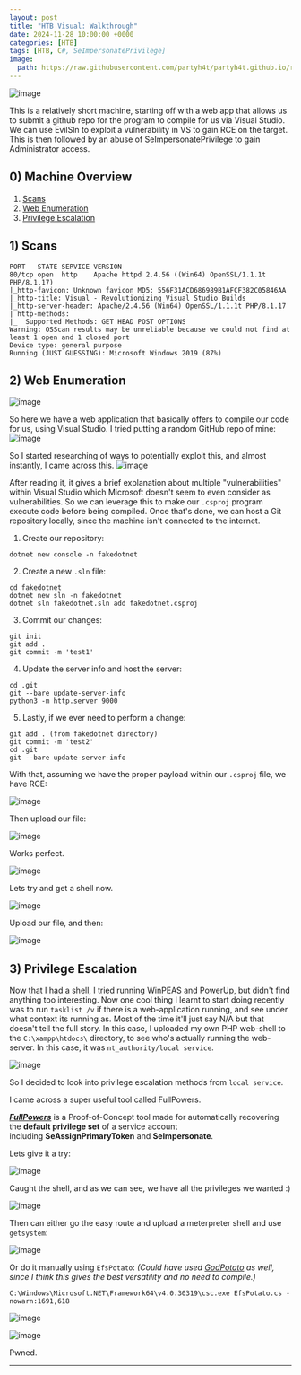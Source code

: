 ```yaml
---
layout: post
title: "HTB Visual: Walkthrough"
date: 2024-11-28 10:00:00 +0000
categories: [HTB]
tags: [HTB, C#, SeImpersonatePrivilege]
image:
  path: https://raw.githubusercontent.com/partyh4t/partyh4t.github.io/refs/heads/main/assets/posts/Headers/HTB.png
---
```


![image](https://github.com/user-attachments/assets/4d129dac-54c4-425e-bc72-7caa603ebd36)

This is a relatively short machine, starting off with a web app that allows us to submit a github repo for the program to compile for us via Visual Studio. We can use EvilSln to exploit a vulnerability in VS to gain RCE on the target. This is then followed by an abuse of SeImpersonatePrivilege to gain Administrator access.

## 0) Machine Overview
1. [Scans](#1-scans)
2. [Web Enumeration](#2-web-enumeration)
3. [Privilege Escalation](#3-privilege-escalation)

## 1) Scans
```
PORT   STATE SERVICE VERSION
80/tcp open  http    Apache httpd 2.4.56 ((Win64) OpenSSL/1.1.1t PHP/8.1.17)
|_http-favicon: Unknown favicon MD5: 556F31ACD686989B1AFCF382C05846AA
|_http-title: Visual - Revolutionizing Visual Studio Builds
|_http-server-header: Apache/2.4.56 (Win64) OpenSSL/1.1.1t PHP/8.1.17
| http-methods: 
|_  Supported Methods: GET HEAD POST OPTIONS
Warning: OSScan results may be unreliable because we could not find at least 1 open and 1 closed port
Device type: general purpose
Running (JUST GUESSING): Microsoft Windows 2019 (87%)
```

## 2) Web Enumeration

![image](https://github.com/user-attachments/assets/48b6ed67-4372-46cc-9283-20a1c5217045)

So here we have a web application that basically offers to compile our code for us, using Visual Studio. I tried putting a random GitHub repo of mine:
![image](https://github.com/user-attachments/assets/1d143738-925b-4287-9224-e46691c432d9)

So I started researching of ways to potentially exploit this, and almost instantly, I came across [this](https://github.com/cjm00n/EvilSln).
![image](https://github.com/user-attachments/assets/9fdf1b4b-7030-4b7b-be6d-350a5cf28302)

After reading it, it gives a brief explanation about multiple "vulnerabilities" within Visual Studio which Microsoft doesn't seem to even consider as vulnerabilities. So we can leverage this to make our `.csproj` program execute code before being compiled. Once that's done, we can host a Git repository locally, since the machine isn't connected to the internet.

1) Create our repository:
```
dotnet new console -n fakedotnet
```

2) Create a new `.sln` file:
```
cd fakedotnet
dotnet new sln -n fakedotnet
dotnet sln fakedotnet.sln add fakedotnet.csproj
```

3) Commit our changes:
```
git init
git add .
git commit -m 'test1'
```

4) Update the server info and host the server:
```
cd .git
git --bare update-server-info
python3 -m http.server 9000
```

5) Lastly, if we ever need to perform a change:
```
git add . (from fakedotnet directory)
git commit -m 'test2'
cd .git
git --bare update-server-info
```

With that, assuming we have the proper payload within our `.csproj` file, we have RCE:

![image](https://github.com/user-attachments/assets/f0ed7fc2-b2ce-41f8-9e07-0c7028bf25d1)

Then upload our file:

![image](https://github.com/user-attachments/assets/811caeda-2cbc-4059-a4bb-792b530b1248)

Works perfect.

![image](https://github.com/user-attachments/assets/8fc07f92-7f0e-4b59-8b52-40613f884367)

Lets try and get a shell now.

![image](https://github.com/user-attachments/assets/5416cc1b-3cc7-4d86-b8e0-76be0482495a)

Upload our file, and then:

![image](https://github.com/user-attachments/assets/d3301f58-7121-46d6-9c2d-33866d4b7c4b)

## 3) Privilege Escalation

Now that I had a shell, I tried running WinPEAS and PowerUp, but didn't find anything too interesting. Now one cool thing I learnt to start doing recently was to run `tasklist /v` if there is a web-application running, and see under what context its running as. Most of the time it'll just say N/A but that doesn't tell the full story. In this case, I uploaded my own PHP web-shell to the `C:\xampp\htdocs\` directory, to see who's actually running the web-server. In this case, it was `nt_authority/local service`. 

![image](https://github.com/user-attachments/assets/d14ac464-b5b9-4468-9e7b-795374c77b51)

So I decided to look into privilege escalation methods from `local service`.

I came across a super useful tool called FullPowers. 

_**[FullPowers](https://github.com/itm4n/FullPowers)**_ is a Proof-of-Concept tool made for automatically recovering the **default privilege set** of a service account including **SeAssignPrimaryToken** and **SeImpersonate**.

Lets give it a try:

![image](https://github.com/user-attachments/assets/3b3dfe4c-b806-4718-973c-98cf5373b2d2)

Caught the shell, and as we can see, we have all the privileges we wanted :)

![image](https://github.com/user-attachments/assets/a07542d6-d501-4890-88fe-6f10f63c7656)

Then can either go the easy route and upload a meterpreter shell and use `getsystem`:

![image](https://github.com/user-attachments/assets/bc39b9b9-ea1e-4cc3-8937-77a670ec2a2e)

Or do it manually using `EfsPotato`: _(Could have used [GodPotato](https://github.com/BeichenDream/GodPotato) as well, since I think this gives the best versatility and no need to compile.)_
```
C:\Windows\Microsoft.NET\Framework64\v4.0.30319\csc.exe EfsPotato.cs -nowarn:1691,618
```

![image](https://github.com/user-attachments/assets/dc4f6956-f567-4b31-89ea-06c2567a2424)

![image](https://github.com/user-attachments/assets/0c3f6854-cb0f-4ada-807a-ce97087208cf)

Pwned.

----
